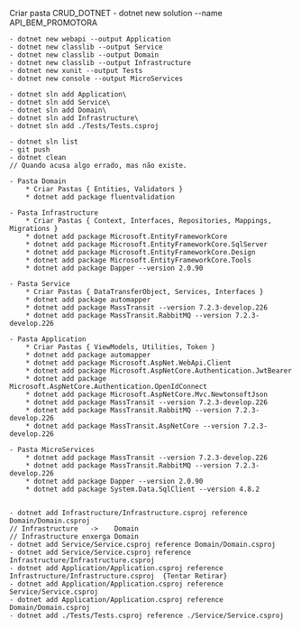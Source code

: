 Criar pasta CRUD_DOTNET
    - dotnet new solution --name API_BEM_PROMOTORA

    - dotnet new webapi --output Application
    - dotnet new classlib --output Service
    - dotnet new classlib --output Domain
    - dotnet new classlib --output Infrastructure
    - dotnet new xunit --output Tests
    - dotnet new console --output MicroServices

    - dotnet sln add Application\
    - dotnet sln add Service\
    - dotnet sln add Domain\
    - dotnet sln add Infrastructure\
    - dotnet sln add ./Tests/Tests.csproj

    - dotnet sln list
    - git push
    - dotnet clean
    // Quando acusa algo errado, mas não existe.

    - Pasta Domain
        * Criar Pastas { Entities, Validators }
        * dotnet add package fluentvalidation

    - Pasta Infrastructure
        * Criar Pastas { Context, Interfaces, Repositories, Mappings, Migrations }
        * dotnet add package Microsoft.EntityFrameworkCore
        * dotnet add package Microsoft.EntityFrameworkCore.SqlServer
        * dotnet add package Microsoft.EntityFrameworkCore.Design
        * dotnet add package Microsoft.EntityFrameworkCore.Tools
        * dotnet add package Dapper --version 2.0.90

    - Pasta Service
        * Criar Pastas { DataTransferObject, Services, Interfaces }
        * dotnet add package automapper
        * dotnet add package MassTransit --version 7.2.3-develop.226
        * dotnet add package MassTransit.RabbitMQ --version 7.2.3-develop.226

    - Pasta Application
        * Criar Pastas { ViewModels, Utilities, Token }
        * dotnet add package automapper
        * dotnet add package Microsoft.AspNet.WebApi.Client
        * dotnet add package Microsoft.AspNetCore.Authentication.JwtBearer
        * dotnet add package Microsoft.AspNetCore.Authentication.OpenIdConnect
        * dotnet add package Microsoft.AspNetCore.Mvc.NewtonsoftJson
        * dotnet add package MassTransit --version 7.2.3-develop.226
        * dotnet add package MassTransit.RabbitMQ --version 7.2.3-develop.226
        * dotnet add package MassTransit.AspNetCore --version 7.2.3-develop.226

    - Pasta MicroServices
        * dotnet add package MassTransit --version 7.2.3-develop.226
        * dotnet add package MassTransit.RabbitMQ --version 7.2.3-develop.226
        * dotnet add package Dapper --version 2.0.90
        * dotnet add package System.Data.SqlClient --version 4.8.2
    

    - dotnet add Infrastructure/Infrastructure.csproj reference Domain/Domain.csproj
    // Infrastructure   ->    Domain
    // Infrastructure enxerga Domain
    - dotnet add Service/Service.csproj reference Domain/Domain.csproj
    - dotnet add Service/Service.csproj reference Infrastructure/Infrastructure.csproj
    - dotnet add Application/Application.csproj reference Infrastructure/Infrastructure.csproj  {Tentar Retirar}
    - dotnet add Application/Application.csproj reference Service/Service.csproj
    - dotnet add Application/Application.csproj reference Domain/Domain.csproj
    - dotnet add ./Tests/Tests.csproj reference ./Service/Service.csproj